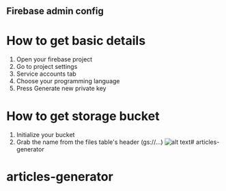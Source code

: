 
## Firebase admin config
# How to get basic details
1. Open your firebase project
2. Go to project settings
3. Service accounts tab
4. Choose your programming language
5. Press Generate new private key

# How to get storage bucket
1. Initialize your bucket
2. Grab the name from the files table's header (gs://...)
![alt text](image.png)# articles-generator
# articles-generator
